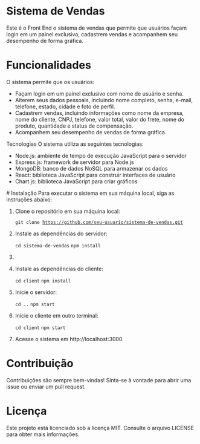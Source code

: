 # Sistema de Vendas
Este é o Front End o sistema de vendas que permite que usuários façam login em um painel exclusivo, cadastrem vendas e acompanhem seu desempenho de forma gráfica.

# Funcionalidades
O sistema permite que os usuários:
<ul>
<li>Façam login em um painel exclusivo com nome de usuário e senha.</li>
<li>Alterem seus dados pessoais, incluindo nome completo, senha, e-mail, telefone, estado, cidade e foto de perfil.</li>
<li>Cadastrem vendas, incluindo informações como nome da empresa, nome do cliente, CNPJ, telefone, valor total, valor do frete, nome do produto, quantidade e status de compensação.</li>
<li>Acompanhem seu desempenho de vendas de forma gráfica.</li>
</ul>
Tecnologias
O sistema utiliza as seguintes tecnologias:
<ul>
  <li>Node.js: ambiente de tempo de execução JavaScript para o servidor</li>
  <li>Express.js: framework de servidor para Node.js</li>
  <li>MongoDB: banco de dados NoSQL para armazenar os dados</li>
  <li>React: biblioteca JavaScript para construir interfaces de usuário</li>
  <li>Chart.js: biblioteca JavaScript para criar gráficos</li>
 </ul>
# Instalação
Para executar o sistema em sua máquina local, siga as instruções abaixo:
<ol>
  <li>Clone o repositório em sua máquina local:

  <code>git clone https://github.com/seu-usuario/sistema-de-vendas.git</code></li>
<li>Instale as dependências do servidor:
  
  <code>cd sistema-de-vendas</code>
  <code>npm install</code><li>
  <li>Instale as dependências do cliente:

  <code>cd client</code>
  <code>npm install</code></li>
<li>Inicie o servidor:

<code>cd ..</code>
  <code>npm start</code></li>
<li>Inicie o cliente em outro terminal:
  
  <code>cd client</code>
  <code>npm start</code></li>
  <li>Acesse o sistema em http://localhost:3000.</li>
</ol>

# Contribuição
Contribuições são sempre bem-vindas! Sinta-se à vontade para abrir uma issue ou enviar um pull request.

# Licença
Este projeto está licenciado sob a licença MIT. Consulte o arquivo LICENSE para obter mais informações.

